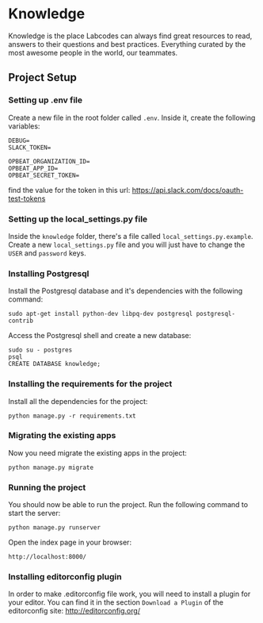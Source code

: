 # Knowledge

Knowledge is the place Labcodes can always find great resources to read, answers to their questions
and best practices. Everything curated by the most awesome people in the world, our teammates.

## Project Setup

### Setting up .env file

Create a new file in the root folder called `.env`.
Inside it, create the following variables:
```
DEBUG=
SLACK_TOKEN=

OPBEAT_ORGANIZATION_ID=
OPBEAT_APP_ID=
OPBEAT_SECRET_TOKEN=
```
find the value for the token in this url: https://api.slack.com/docs/oauth-test-tokens

### Setting up the local_settings.py file

Inside the `knowledge` folder, there's a file called `local_settings.py.example`.
Create a new `local_settings.py` file and you will just have to change the `USER` and `password` keys.

### Installing Postgresql

Install the Postgresql database and it's dependencies with the following command:

```
sudo apt-get install python-dev libpq-dev postgresql postgresql-contrib
```

Access the Postgresql shell and create a new database:

```
sudo su - postgres
psql
CREATE DATABASE knowledge;
```

### Installing the requirements for the project

Install all the dependencies for the project:

```
python manage.py -r requirements.txt
```

### Migrating the existing apps

Now you need migrate the existing apps in the project:

```
python manage.py migrate
```

### Running the project

You should now be able to run the project. Run the following command to start the server:

```
python manage.py runserver
```

Open the index page in your browser:

```
http://localhost:8000/
```

### Installing editorconfig plugin

In order to make .editorconfig file work, you will need to install a plugin for your editor.
You can find it in the section `Download a Plugin` of the editorconfig site: http://editorconfig.org/
